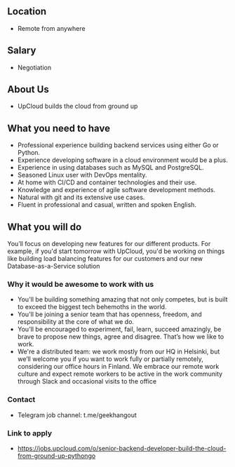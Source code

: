 ## Location

* Remote from anywhere

## Salary

* Negotiation

## About Us

* UpCloud builds the cloud from ground up

## What you need to have

- Professional experience building backend services using either Go or Python.
- Experience developing software in a cloud environment would be a plus.
- Experience in using databases such as MySQL and PostgreSQL.
- Seasoned Linux user with DevOps mentality.
- At home with CI/CD and container technologies and their use.
- Knowledge and experience of agile software development methods.
- Natural with git and its extensive use cases.
- Fluent in professional and casual, written and spoken English.

## What you will do

You’ll focus on developing new features for our different products. For example, if you'd start tomorrow with UpCloud, you'd be working on things like building load balancing features for our customers and our new Database-as-a-Service solution  

### Why it would be awesome to work with us

- You'll be building something amazing that not only competes, but is built to exceed the biggest tech behemoths in the world.
- You'll be joining a senior team that has openness, freedom, and responsibility at the core of what we do.
- You'll be encouraged to experiment, fail, learn, succeed amazingly, be brave to propose new things, agree and disagree. That’s how we like to work.
- We're a distributed team: we work mostly from our HQ in Helsinki, but we’ll welcome you if you want to work fully or partially remotely, considering our office hours in Finland. We embrace our remote work culture and expect remote workers to be active in the work community through Slack and occasional visits to the office

### Contact

* Telegram job channel: t.me/geekhangout

### Link to apply

* https://jobs.upcloud.com/o/senior-backend-developer-build-the-cloud-from-ground-up-pythongo
